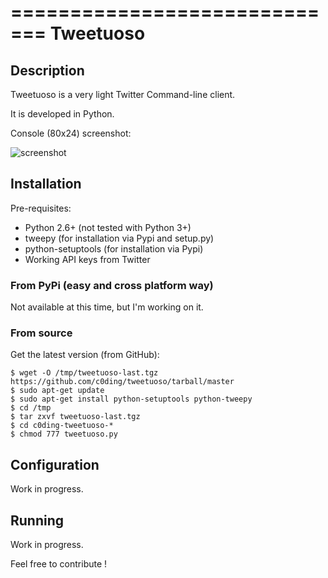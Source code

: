 =============================
Tweetuoso
=============================

## Description

Tweetuoso is a very light Twitter Command-line client.

It is developed in Python.

Console (80x24) screenshot:

![screenshot](https://github.com/c0ding/tweetuoso/raw/master/screenshot.png)

## Installation

Pre-requisites:

* Python 2.6+ (not tested with Python 3+)
* tweepy (for installation via Pypi and setup.py)
* python-setuptools (for installation via Pypi)
* Working API keys from Twitter

### From PyPi (easy and cross platform way)

Not available at this time, but I'm working on it.

### From source

Get the latest version (from GitHub):
 
    $ wget -O /tmp/tweetuoso-last.tgz https://github.com/c0ding/tweetuoso/tarball/master
    $ sudo apt-get update
    $ sudo apt-get install python-setuptools python-tweepy
    $ cd /tmp
	$ tar zxvf tweetuoso-last.tgz
	$ cd c0ding-tweetuoso-*
	$ chmod 777 tweetuoso.py

## Configuration

Work in progress.

## Running

Work in progress.


Feel free to contribute !

